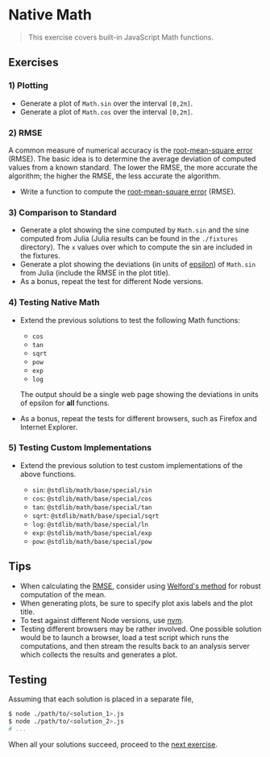 # Native Math

> This exercise covers built-in JavaScript Math functions.


## Exercises

### 1) Plotting

* Generate a plot of `Math.sin` over the interval `[0,2π]`.
* Generate a plot of `Math.cos` over the interval `[0,2π]`.


### 2) RMSE

A common measure of numerical accuracy is the [root-mean-square error][rmse] (RMSE). The basic idea is to determine the average deviation of computed values from a known standard. The lower the RMSE, the more accurate the algorithm; the higher the RMSE, the less accurate the algorithm.

* Write a function to compute the [root-mean-square error][rmse] (RMSE).


### 3) Comparison to Standard

* Generate a plot showing the sine computed by `Math.sin` and the sine computed from Julia (Julia results can be found in the `./fixtures` directory). The `x` values over which to compute the sin are included in the fixtures.
* Generate a plot showing the deviations (in units of [epsilon][epsilon-difference]) of `Math.sin` from Julia (include the RMSE in the plot title).
* As a bonus, repeat the test for different Node versions.


### 4) Testing Native Math

* Extend the previous solutions to test the following Math functions:

  - `cos`
  - `tan`
  - `sqrt`
  - `pow`
  - `exp`
  - `log`

  The output should be a single web page showing the deviations in units of epsilon for __all__ functions.

* As a bonus, repeat the tests for different browsers, such as Firefox and Internet Explorer.


### 5) Testing Custom Implementations

* Extend the previous solution to test custom implementations of the above functions.

  - `sin`: `@stdlib/math/base/special/sin`
  - `cos`: `@stdlib/math/base/special/cos`
  - `tan`: `@stdlib/math/base/special/tan`
  - `sqrt`: `@stdlib/math/base/special/sqrt`
  - `log`: `@stdlib/math/base/special/ln`
  - `exp`: `@stdlib/math/base/special/exp`
  - `pow`: `@stdlib/math/base/special/pow`


## Tips

* When calculating the [RMSE][rmse], consider using [Welford's method][welfords-method] for robust computation of the mean.
* When generating plots, be sure to specify plot axis labels and the plot title.
* To test against different Node versions, use [nvm][nvm].
* Testing different browsers may be rather involved. One possible solution would be to launch a browser, load a test script which runs the computations, and then stream the results back to an analysis server which collects the results and generates a plot.


## Testing

Assuming that each solution is placed in a separate file,

``` bash
$ node ./path/to/<solution_1>.js
$ node ./path/to/<solution_2>.js
# ...
```

When all your solutions succeed, proceed to the [next exercise][next-exercise].


<!-- <links> -->

[rmse]: https://en.wikipedia.org/wiki/Root-mean-square_deviation
[welfords-method]: https://en.wikipedia.org/wiki/Algorithms_for_calculating_variance#Online_algorithm
[nvm]: https://github.com/creationix/nvm

[epsilon-difference]: https://github.com/stdlib-js/stdlib/tree/develop/lib/node_modules/%40stdlib/math/base/utils/float64-epsilon-difference

[next-exercise]: https://github.com/stdlib-js/stdlib/blob/develop/workshops/numeric-computing/exercises

<!-- </links> -->
